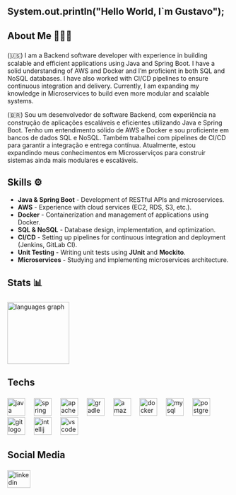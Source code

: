 <h2 align="left">System.out.println("Hello World, I`m Gustavo");</h2>

###

<h2 align="left">About Me 👨🏻‍💻</h2>

###

<p align="left"> (🇺🇸) I am a Backend software developer with experience in building scalable and efficient applications using Java and Spring Boot. I have a solid understanding of AWS and Docker and I’m proficient in both SQL and NoSQL databases. I have also worked with CI/CD pipelines to ensure continuous integration and delivery. Currently, I am expanding my knowledge in Microservices to build even more modular and scalable systems.

<p>
  (🇧🇷) Sou um desenvolvedor de software Backend, com experiência na construção de aplicações escaláveis e eficientes utilizando Java e Spring Boot. Tenho um entendimento sólido de AWS e Docker e sou proficiente em bancos de dados SQL e NoSQL. Também trabalhei com pipelines de CI/CD para garantir a integração e entrega contínua. Atualmente, estou expandindo meus conhecimentos em Microsserviços para construir sistemas ainda mais modulares e escaláveis.
</p>

## Skills ⚙️

- **Java & Spring Boot** - Development of RESTful APIs and microservices.
- **AWS** - Experience with cloud services (EC2, RDS, S3, etc.).
- **Docker** - Containerization and management of applications using Docker.
- **SQL & NoSQL** - Database design, implementation, and optimization.
- **CI/CD** - Setting up pipelines for continuous integration and deployment (Jenkins, GitLab CI).
- **Unit Testing** - Writing unit tests using **JUnit** and **Mockito**.
- **Microservices** - Studying and implementing microservices architecture.
</p>

###

<h2 align="left">Stats 📊</h2>

###

<div align="left">
  <img src="https://github-readme-stats.vercel.app/api/top-langs?username=GustavoQueiros&locale=en&hide_title=false&layout=compact&card_width=320&langs_count=6&theme=dark&hide_border=false&order=2" height="140" alt="languages graph"  />
</div>

###

<h2 align="left">Techs</h2>

###

<div align="left">
  <img src="https://cdn.jsdelivr.net/gh/devicons/devicon/icons/java/java-original-wordmark.svg" height="40" alt="java logo"  />
  <img width="12" />
  <img src="https://cdn.jsdelivr.net/gh/devicons/devicon/icons/spring/spring-original-wordmark.svg" height="40" alt="spring logo"  />
  <img width="12" />
  <img src="https://cdn.jsdelivr.net/gh/devicons/devicon/icons/apache/apache-original.svg" height="40" alt="apache logo"  />
  <img width="12" />
  <img src="https://cdn.jsdelivr.net/gh/devicons/devicon/icons/gradle/gradle-original.svg" height="40" alt="gradle logo"  />
  <img width="12" />
  <img src="https://cdn.jsdelivr.net/gh/devicons/devicon/icons/amazonwebservices/amazonwebservices-plain-wordmark.svg" height="40" alt="amazonwebservices logo"  />
  <img width="12" />
  <img src="https://cdn.jsdelivr.net/gh/devicons/devicon/icons/docker/docker-plain-wordmark.svg" height="40" alt="docker logo"  />
  <img width="12" />
  <img src="https://cdn.jsdelivr.net/gh/devicons/devicon/icons/mysql/mysql-original-wordmark.svg" height="40" alt="mysql logo"  />
  <img width="12" />
  <img src="https://cdn.jsdelivr.net/gh/devicons/devicon/icons/postgresql/postgresql-plain-wordmark.svg" height="40" alt="postgresql logo"  />
  <img width="12" />
  <img src="https://cdn.jsdelivr.net/gh/devicons/devicon/icons/git/git-original.svg" height="40" alt="git logo"  />
  <img width="12" />
  <img src="https://cdn.jsdelivr.net/gh/devicons/devicon/icons/intellij/intellij-original.svg" height="40" alt="intellij logo"  />
  <img width="12" />
  <img src="https://cdn.jsdelivr.net/gh/devicons/devicon/icons/vscode/vscode-original.svg" height="40" alt="vscode logo"  />
  <img width="12" />
</div>

###

<h2 align="left">Social Media</h2>

###

<div align="left">
  <a href="https://www.linkedin.com/in/gustavoqueiros/" target="_blank">
    <img src="https://raw.githubusercontent.com/maurodesouza/profile-readme-generator/master/src/assets/icons/social/linkedin/default.svg" width="52" height="40" alt="linkedin logo"  />
  </a>
</div>

###

